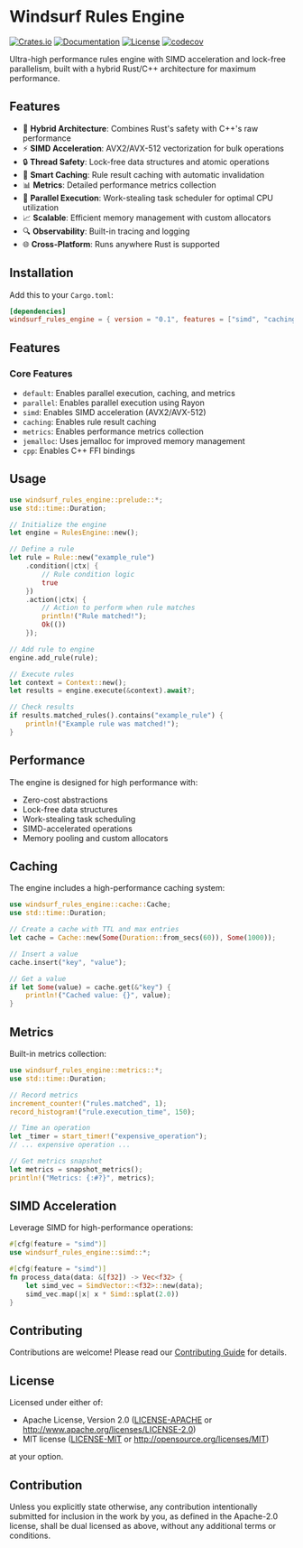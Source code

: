# Windsurf Rules Engine

[![Crates.io](https://img.shields.io/crates/v/windsurf_rules_engine.svg)](https://crates.io/crates/windsurf_rules_engine)
[![Documentation](https://docs.rs/windsurf_rules_engine/badge.svg)](https://docs.rs/windsurf_rules_engine)
[![License](https://img.shields.io/badge/license-MIT%2FApache--2.0-blue.svg)](https://github.com/yourusername/windsurf-rules)
[![codecov](https://codecov.io/gh/yourusername/windsurf-rules/graph/badge.svg?token=YOUR-TOKEN)](https://codecov.io/gh/yourusername/windsurf-rules)

Ultra-high performance rules engine with SIMD acceleration and lock-free parallelism, built with a hybrid Rust/C++ architecture for maximum performance.

## Features

- 🚀 **Hybrid Architecture**: Combines Rust's safety with C++'s raw performance
- ⚡ **SIMD Acceleration**: AVX2/AVX-512 vectorization for bulk operations
- 🔒 **Thread Safety**: Lock-free data structures and atomic operations
- 🧠 **Smart Caching**: Rule result caching with automatic invalidation
- 📊 **Metrics**: Detailed performance metrics collection
- 🔄 **Parallel Execution**: Work-stealing task scheduler for optimal CPU utilization
- 📈 **Scalable**: Efficient memory management with custom allocators
- 🔍 **Observability**: Built-in tracing and logging
- 🌐 **Cross-Platform**: Runs anywhere Rust is supported

## Installation

Add this to your `Cargo.toml`:

```toml
[dependencies]
windsurf_rules_engine = { version = "0.1", features = ["simd", "caching", "metrics"] }
```

## Features

### Core Features

- `default`: Enables parallel execution, caching, and metrics
- `parallel`: Enables parallel execution using Rayon
- `simd`: Enables SIMD acceleration (AVX2/AVX-512)
- `caching`: Enables rule result caching
- `metrics`: Enables performance metrics collection
- `jemalloc`: Uses jemalloc for improved memory management
- `cpp`: Enables C++ FFI bindings

## Usage

```rust
use windsurf_rules_engine::prelude::*;
use std::time::Duration;

// Initialize the engine
let engine = RulesEngine::new();

// Define a rule
let rule = Rule::new("example_rule")
    .condition(|ctx| {
        // Rule condition logic
        true
    })
    .action(|ctx| {
        // Action to perform when rule matches
        println!("Rule matched!");
        Ok(())
    });

// Add rule to engine
engine.add_rule(rule);

// Execute rules
let context = Context::new();
let results = engine.execute(&context).await?;

// Check results
if results.matched_rules().contains("example_rule") {
    println!("Example rule was matched!");
}
```

## Performance

The engine is designed for high performance with:

- Zero-cost abstractions
- Lock-free data structures
- Work-stealing task scheduling
- SIMD-accelerated operations
- Memory pooling and custom allocators

## Caching

The engine includes a high-performance caching system:

```rust
use windsurf_rules_engine::cache::Cache;
use std::time::Duration;

// Create a cache with TTL and max entries
let cache = Cache::new(Some(Duration::from_secs(60)), Some(1000));

// Insert a value
cache.insert("key", "value");

// Get a value
if let Some(value) = cache.get(&"key") {
    println!("Cached value: {}", value);
}
```

## Metrics

Built-in metrics collection:

```rust
use windsurf_rules_engine::metrics::*;
use std::time::Duration;

// Record metrics
increment_counter!("rules.matched", 1);
record_histogram!("rule.execution_time", 150);

// Time an operation
let _timer = start_timer!("expensive_operation");
// ... expensive operation ...

// Get metrics snapshot
let metrics = snapshot_metrics();
println!("Metrics: {:#?}", metrics);
```

## SIMD Acceleration

Leverage SIMD for high-performance operations:

```rust
#[cfg(feature = "simd")]
use windsurf_rules_engine::simd::*;

#[cfg(feature = "simd")]
fn process_data(data: &[f32]) -> Vec<f32> {
    let simd_vec = SimdVector::<f32>::new(data);
    simd_vec.map(|x| x * Simd::splat(2.0))
}
```

## Contributing

Contributions are welcome! Please read our [Contributing Guide](CONTRIBUTING.md) for details.

## License

Licensed under either of:

 * Apache License, Version 2.0
   ([LICENSE-APACHE](LICENSE-APACHE) or http://www.apache.org/licenses/LICENSE-2.0)
 * MIT license
   ([LICENSE-MIT](LICENSE-MIT) or http://opensource.org/licenses/MIT)

at your option.

## Contribution

Unless you explicitly state otherwise, any contribution intentionally submitted
for inclusion in the work by you, as defined in the Apache-2.0 license, shall be
dual licensed as above, without any additional terms or conditions.
